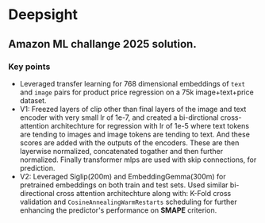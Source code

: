 # Deepsight

## Amazon ML challange 2025 solution.

### Key points

* Leveraged transfer learning for 768 dimensional embeddings of `text` and `image` pairs for product price regression on a 75k image+text+price dataset.
* V1: Freezed layers of clip other than final layers of the image and text encoder with very small lr of 1e-7, and created a bi-dirctional cross-attention architechture for regression with lr of 1e-5 where text tokens are tending to images and image tokens are tending to text. And these scores are added with the outputs of the encoders. These are then layerwise normalized, concatenated togather and then further normalized. Finally transformer mlps are used with skip connections, for prediction.
* V2: Leveraged Siglip(200m) and EmbeddingGemma(300m) for pretrained embeddings on both train and test sets. Used similar bi-directional cross attention architechture along with: K-Fold cross validation and `CosineAnnealingWarmRestarts` scheduling for further enhancing the predictor's performance on **SMAPE** criterion.
